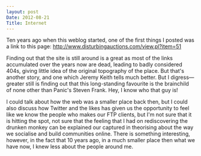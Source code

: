 ```yaml
---
layout: post
Date: 2012-08-21
Title: Internet
---
```


Ten years ago when this weblog started, one of the first things I posted was a link to this page: http://www.disturbingauctions.com/view.pl?item=51

Finding out that the site is still around is a great as most of the links accumulated over the years now are dead, leading to badly considered 404s, giving little idea of the original topography of the place. But that's another story, and one which Jeremy Keith tells much better. But I digress—greater still is finding out that this long-standing favourite is the brainchild of none other than Panic's Steven Frank. Hey, I know who that guy is!

I could talk about how the web was a smaller place back then, but I could also discuss how Twitter and the likes has given us the opportunity to feel like we know the people who makes our FTP clients, but I'm not sure that it is hitting the spot, not sure that the feeling that I had on rediscovering the drunken monkey can be explained our captured in theorising about the way we socialise and build communities online. There is something interesting, however, in the fact that 10 years ago, in a much smaller place then what we have now, I knew less about the people around me.